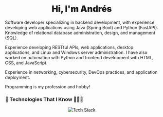 <h1 align="center" style="font-weight: 900;">Hi, I'm Andrés</h1>

<p>
Software developer specializing in backend development, with experience developing web applications using Java (Spring Boot) and Python (FastAPI). Knowledge of relational database administration, design, and management (SQL).

Experience developing RESTful APIs, web applications, desktop applications, and Linux and Windows server administration. I have also worked on automation with Python and frontend development with HTML, CSS, and JavaScript.

Experience in networking, cybersecurity, DevOps practices, and application deployment.

Programming is my profession and hobby!
</p>

### 🚀 Technologies That I Know 👨🏻‍💻
<p align="center">
    <a href="https://skillicons.dev">
        <img src="https://skillicons.dev/icons?i=java,spring,postgres,mysql,linux,git,github,html,css,js,postman,py,idea,vscode,linkedin,stackoverflow,discord&perline=14" alt="Tech Stack" />
    </a>
</p>
